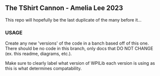 ## The TShirt Cannon - Amelia Lee 2023
This repo will hopefully be the last duplicate of the many before it...
### USAGE
Create any new 'versions' of the code in a banch based off of this one. There should be no code in this branch, only docs that DO NOT CHANGE (ex. this readme, diagrams, etc.).

Make sure to clearly label what version of WPILib each version is using as this is what determines compatability.